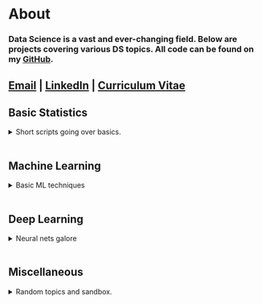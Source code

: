 # About

### Data Science is a vast and ever-changing field. Below are projects covering various DS topics. All code can be found on my [GitHub](https://github.com/albertkyou). 

[Email](albert.you@berkeley.edu) | [LinkedIn](https://linkedin.com/in/akyou) | [Curriculum Vitae](CV.pdf)
----

## Basic Statistics
<details>
<summary>Short scripts going over basics.</summary>
<br>

[Hello World](MISC/HelloWorld.md)<br>
</details>
<br>

## Machine Learning
<details>
<summary>Basic ML techniques</summary>
<br>

[ARIMA Models](ML/PredictingStocks/StockMarket.md)<br>
</details>

<br>

## Deep Learning
<details>
<summary>Neural nets galore</summary>
<br>

[Test Page](MISC/TestPage.md)<br>
</details>

<br>

## Miscellaneous
<details>
<summary>Random topics and sandbox.</summary>
<br>

[Test Page](MISC/TestPage.md) <br>
[Test Project](https://albertkyou.github.io/TestProject/)<br>
[Hello World](MISC/HelloWorld.md)<br>
</details>



